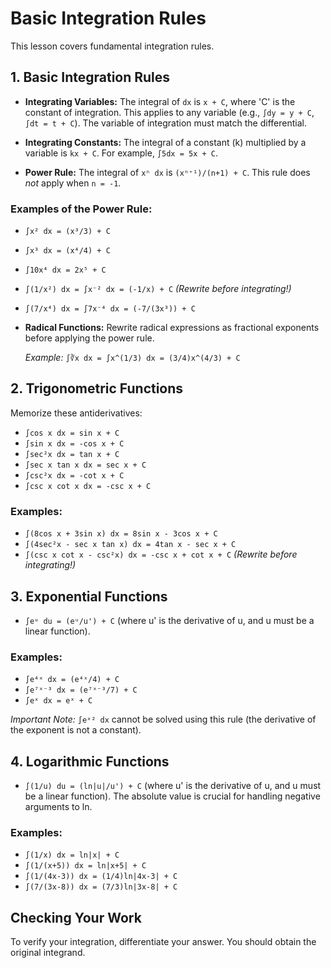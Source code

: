 # Basic Integration Rules

This lesson covers fundamental integration rules.

## 1. Basic Integration Rules

* **Integrating Variables:** The integral of `dx` is `x + C`, where 'C' is the constant of integration. This applies to any variable (e.g., `∫dy = y + C`, `∫dt = t + C`).  The variable of integration must match the differential.

* **Integrating Constants:** The integral of a constant (k) multiplied by a variable is `kx + C`. For example, `∫5dx = 5x + C`.

* **Power Rule:**  The integral of `xⁿ dx` is `(xⁿ⁺¹)/(n+1) + C`. This rule does *not* apply when `n = -1`.

### Examples of the Power Rule:

* `∫x² dx = (x³/3) + C`
* `∫x³ dx = (x⁴/4) + C`
* `∫10x⁴ dx = 2x⁵ + C`
* `∫(1/x²) dx = ∫x⁻² dx = (-1/x) + C`  *(Rewrite before integrating!)*
* `∫(7/x⁴) dx = ∫7x⁻⁴ dx = (-7/(3x³)) + C`

* **Radical Functions:** Rewrite radical expressions as fractional exponents before applying the power rule.

    *Example:* `∫∛x dx = ∫x^(1/3) dx = (3/4)x^(4/3) + C`


## 2. Trigonometric Functions

Memorize these antiderivatives:

* `∫cos x dx = sin x + C`
* `∫sin x dx = -cos x + C`
* `∫sec²x dx = tan x + C`
* `∫sec x tan x dx = sec x + C`
* `∫csc²x dx = -cot x + C`
* `∫csc x cot x dx = -csc x + C`

### Examples:

* `∫(8cos x + 3sin x) dx = 8sin x - 3cos x + C`
* `∫(4sec²x - sec x tan x) dx = 4tan x - sec x + C`
* `∫(csc x cot x - csc²x) dx = -csc x + cot x + C` *(Rewrite before integrating!)*


## 3. Exponential Functions

* `∫eᵘ du = (eᵘ/u') + C` (where u' is the derivative of u, and u must be a linear function).

### Examples:

* `∫e⁴ˣ dx = (e⁴ˣ/4) + C`
* `∫e⁷ˣ⁻³ dx = (e⁷ˣ⁻³/7) + C`
* `∫eˣ dx = eˣ + C`

*Important Note:* `∫eˣ² dx` cannot be solved using this rule (the derivative of the exponent is not a constant).


## 4. Logarithmic Functions

* `∫(1/u) du = (ln|u|/u') + C` (where u' is the derivative of u, and u must be a linear function). The absolute value is crucial for handling negative arguments to ln.

### Examples:

* `∫(1/x) dx = ln|x| + C`
* `∫(1/(x+5)) dx = ln|x+5| + C`
* `∫(1/(4x-3)) dx = (1/4)ln|4x-3| + C`
* `∫(7/(3x-8)) dx = (7/3)ln|3x-8| + C`


## Checking Your Work

To verify your integration, differentiate your answer. You should obtain the original integrand.